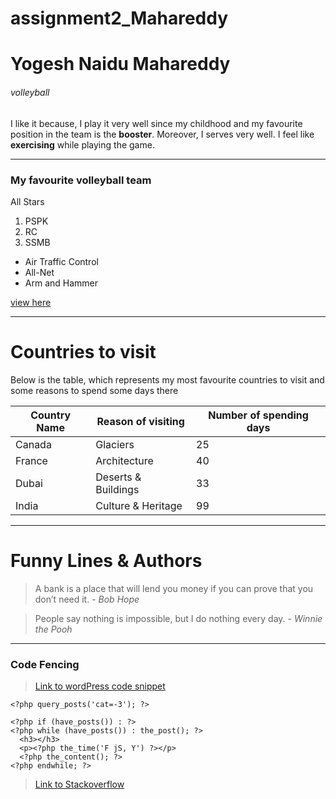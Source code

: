 # assignment2_Mahareddy
# Yogesh Naidu Mahareddy
###### volleyball
I like it because, I play it very well since my childhood and my favourite position in the team is the **booster**. Moreover, I serves very well. I feel like **exercising** while playing the game.

---

### My favourite volleyball team
All Stars
1. PSPK
2. RC
3. SSMB

* Air Traffic Control
* All-Net
* Arm and Hammer

[view here](https://github.com/yogesh-naidu/assignment2_Mahareddy/blob/main/AboutMe.md)

---

# Countries to visit
Below is the table, which represents my most favourite countries to visit and some reasons to spend some days there 

| Country Name |  Reason of visiting | Number of spending days |
|--------------|---------------------|-------------------------|
|    Canada    |     Glaciers        |           25            |
|    France    |   Architecture      |           40            |
|    Dubai     | Deserts & Buildings |           33            |
|    India     | Culture & Heritage  |           99            |

---

# Funny Lines & Authors
> A bank is a place that will lend you money if you can prove that you don’t need it. - *Bob Hope*

> People say nothing is impossible, but I do nothing every day. - *Winnie the Pooh*

---

### Code Fencing

> [Link to wordPress code snippet](https://css-tricks.com/snippets/wordpress/remove-specific-categories-from-the-loop/)

```
<?php query_posts('cat=-3'); ?>

<?php if (have_posts()) : ?>
<?php while (have_posts()) : the_post(); ?>
  <h3></h3>	
  <p><?php the_time('F jS, Y') ?></p>
  <?php the_content(); ?>
<?php endwhile; ?>

```
> [Link to Stackoverflow](https://stackoverflow.com/questions/69410580/how-i-can-solve-this-problem-on-wordpress)
